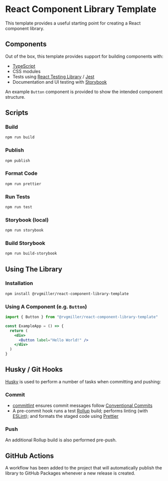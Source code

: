 # React Component Library Template

This template provides a useful starting point for creating a React component library.

## Components

Out of the box, this template provides support for building components with:

- [TypeScript](https://www.typescriptlang.org)
- CSS modules
- Tests using [React Testing Library](https://testing-library.com) / [Jest](https://jestjs.io/)
- Documentation and UI testing with [Storybook](https://storybook.js.org)

An example `Button` component is provided to show the intended component structure.

## Scripts

### Build

```bash
npm run build
```

### Publish

```bash
npm publish
```

### Format Code

```bash
npm run prettier
```

### Run Tests

```bash
npm run test
```

### Storybook (local)

```bash
npm run storybook
```

### Build Storybook

```bash
npm run build-storybook
```

## Using The Library

### Installation

```bash
npm install @rvgmiller/react-component-library-template
```

### Using A Component (e.g. `Button`)

```jsx
import { Button } from "@rvgmiller/react-component-library-template"

const ExampleApp = () => {
  return (
    <div>
      <Button label="Hello World!" />
    </div>
  )
}
```

## Husky / Git Hooks

[Husky](https://typicode.github.io/husky) is used to perform a number of tasks when committing and pushing:

### Commit

- [commitlint](https://commitlint.js.org/) ensures commit messages follow [Conventional Commits](https://www.conventionalcommits.org/en/v1.0.0/)
- A pre-commit hook runs a test [Rollup](https://rollupjs.org) build; performs linting (with [ESLint](https://eslint.org)); and formats the staged code using [Prettier](https://prettier.io)

### Push

An additional Rollup build is also performed pre-push.

## GitHub Actions

A workflow has been added to the project that will automatically publish the library to GitHub Packages whenever a new release is created.
